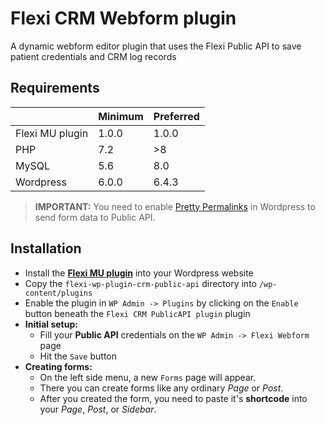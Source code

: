 # Flexi CRM Webform plugin

A dynamic webform editor plugin that uses the Flexi Public API to save patient credentials and CRM log records

## Requirements
|                 | Minimum | Preferred |
|-----------------|---------|-----------|
| Flexi MU plugin | 1.0.0   | 1.0.0     |
| PHP             | 7.2     | >8        |
| MySQL           | 5.6     | 8.0       |
| Wordpress       | 6.0.0   | 6.4.3     |

> **IMPORTANT:** You need to enable [Pretty Permalinks](https://wordpress.org/documentation/article/customize-permalinks/#pretty-permalinks) in Wordpress to send form data to Public API.

## Installation
- Install the **[Flexi MU plugin](https://bitbucket.org/illionitgroup/flexi-wp-mu-plugins/src/main/)** into your Wordpress website
- Copy the `flexi-wp-plugin-crm-public-api` directory into `/wp-content/plugins`
- Enable the plugin in `WP Admin -> Plugins` by clicking on the `Enable` button beneath the `Flexi CRM PublicAPI plugin` plugin
- **Initial setup:**
    - Fill your **Public API** credentials on the `WP Admin -> Flexi Webform` page
    - Hit the `Save` button
- **Creating forms:**
    - On the left side menu, a new `Forms` page will appear.
    - There you can create forms like any ordinary *Page* or *Post*.
    - After you created the form, you need to paste it's **shortcode** into your *Page*, *Post*, or *Sidebar*.
